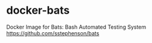 # docker-bats
Docker Image for Bats: Bash Automated Testing System https://github.com/sstephenson/bats
